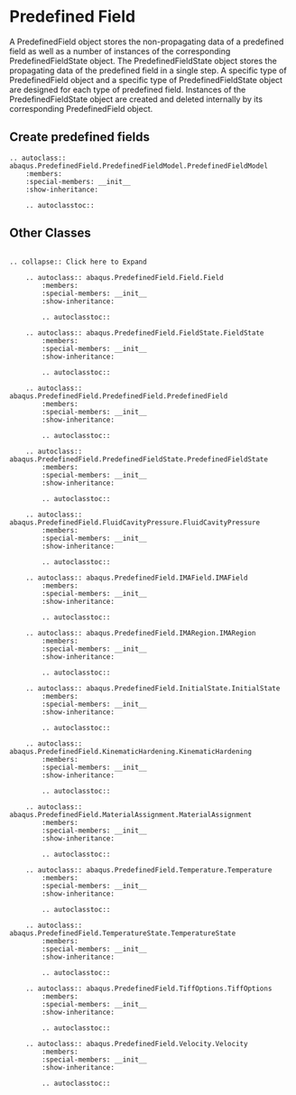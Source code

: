 # Predefined Field

A PredefinedField object stores the non-propagating data of a predefined field as well as a number of instances of the corresponding PredefinedFieldState object. The PredefinedFieldState object stores the propagating data of the predefined field in a single step. A specific type of PredefinedField object and a specific type of PredefinedFieldState object are designed for each type of predefined field. Instances of the PredefinedFieldState object are created and deleted internally by its corresponding PredefinedField object.

## Create predefined fields

```{eval-rst}
.. autoclass:: abaqus.PredefinedField.PredefinedFieldModel.PredefinedFieldModel
    :members:
    :special-members: __init__
    :show-inheritance:

    .. autoclasstoc::
```

## Other Classes

```{eval-rst}

.. collapse:: Click here to Expand

    .. autoclass:: abaqus.PredefinedField.Field.Field
        :members:
        :special-members: __init__
        :show-inheritance:

        .. autoclasstoc::

    .. autoclass:: abaqus.PredefinedField.FieldState.FieldState
        :members:
        :special-members: __init__
        :show-inheritance:

        .. autoclasstoc::

    .. autoclass:: abaqus.PredefinedField.PredefinedField.PredefinedField
        :members:
        :special-members: __init__
        :show-inheritance:

        .. autoclasstoc::

    .. autoclass:: abaqus.PredefinedField.PredefinedFieldState.PredefinedFieldState
        :members:
        :special-members: __init__
        :show-inheritance:

        .. autoclasstoc::

    .. autoclass:: abaqus.PredefinedField.FluidCavityPressure.FluidCavityPressure
        :members:
        :special-members: __init__
        :show-inheritance:

        .. autoclasstoc::

    .. autoclass:: abaqus.PredefinedField.IMAField.IMAField
        :members:
        :special-members: __init__
        :show-inheritance:

        .. autoclasstoc::

    .. autoclass:: abaqus.PredefinedField.IMARegion.IMARegion
        :members:
        :special-members: __init__
        :show-inheritance:

        .. autoclasstoc::

    .. autoclass:: abaqus.PredefinedField.InitialState.InitialState
        :members:
        :special-members: __init__
        :show-inheritance:

        .. autoclasstoc::

    .. autoclass:: abaqus.PredefinedField.KinematicHardening.KinematicHardening
        :members:
        :special-members: __init__
        :show-inheritance:

        .. autoclasstoc::

    .. autoclass:: abaqus.PredefinedField.MaterialAssignment.MaterialAssignment
        :members:
        :special-members: __init__
        :show-inheritance:

        .. autoclasstoc::

    .. autoclass:: abaqus.PredefinedField.Temperature.Temperature
        :members:
        :special-members: __init__
        :show-inheritance:

        .. autoclasstoc::

    .. autoclass:: abaqus.PredefinedField.TemperatureState.TemperatureState
        :members:
        :special-members: __init__
        :show-inheritance:

        .. autoclasstoc::

    .. autoclass:: abaqus.PredefinedField.TiffOptions.TiffOptions
        :members:
        :special-members: __init__
        :show-inheritance:

        .. autoclasstoc::

    .. autoclass:: abaqus.PredefinedField.Velocity.Velocity
        :members:
        :special-members: __init__
        :show-inheritance:

        .. autoclasstoc::
```
